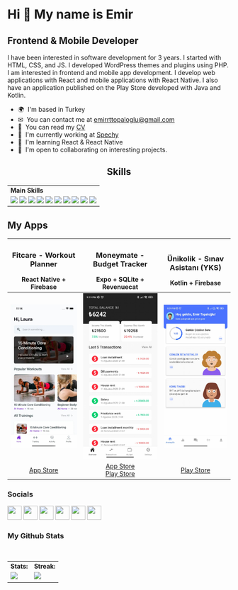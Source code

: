Hi 👋 My name is Emir
=====================

Frontend & Mobile Developer
------------------

I have been interested in software development for 3 years. I started with HTML, CSS, and JS. I developed WordPress themes and plugins using PHP. I am interested in frontend and mobile app development. I develop web applications with React and mobile applications with React Native. I also have an application published on the Play Store developed with Java and Kotlin.

* 🌍  I'm based in Turkey
* ✉  You can contact me at [emirrttopaloglu@gmail.com](mailto:emirrttopaloglu@gmail.com)
* 🧾  You can read my [CV](https://read.cv/emirtopaloglu)
* 🚀  I'm currently working at [Spechy](http://spechy.net)
* 🧠  I'm learning React & React Native
* 🤝  I'm open to collaborating on interesting projects.

<div align="center">
  <h2>Skills</h3>

<table>
    <tr>
        <td colspan="8">
        <strong>Main Skills</strong>
        </td>
    </tr>
      <tr>
        <td colspan="8">
        <img src="https://img.icons8.com/color/480/000000/javascript.png" width=48>
        <img src="https://img.icons8.com/?size=512&id=NfbyHexzVEDk&format=png" width=48>
          <img src="https://img.icons8.com/?size=512&id=13679&format=png" width=48>
          <img src="https://img.icons8.com/color/480/000000/kotlin.png" width=48>
                  <img src="https://img.icons8.com/?size=512&id=54087&format=png" width=48>
          <img src="https://img.icons8.com/?size=512&id=20909&format=png" width=48>
          <img src="https://img.icons8.com/?size=512&id=21278&format=png" width=48>
          <img src="https://img.icons8.com/?size=512&id=zfHRZ6i1Wg0U&format=png" width=48>
          <img src="https://img.icons8.com/?size=512&id=20906&format=png" width=48>
                  <img src="https://img.icons8.com/?size=512&id=62452&format=png" width=48>
        </td>
    </tr>
</table>
</div>

My Apps
------------------

| <div align="center"><h3>Fitcare - Workout Planner</h3><span align="center">React Native + Firebase</span></div> | <div align="center"><h3>Moneymate - Budget Tracker</h3><span align="center">Expo + SQLite + Revenuecat</span></div>  | <div align="center"><h3>Ünikolik - Sınav Asistanı (YKS)</h3><span align="center">Kotlin + Firebase</span></div>  |
| --- | --- | --- |
| ![Fitcare - Workout Planner](https://raw.githubusercontent.com/emirrtopaloglu/emirrtopaloglu/main/app-screenshot-1.jpg) | ![Moneymate - Budget Tracker](https://raw.githubusercontent.com/emirrtopaloglu/emirrtopaloglu/main/app-screenshot-3.jpg) | ![Ünikolik - Sınav Asistanı (YKS)](https://raw.githubusercontent.com/emirrtopaloglu/emirrtopaloglu/main/app-screenshot-4.jpg) |
| <div align="center">[App Store](https://apps.apple.com/lt/app/fitcare-workout-planner/id6444746812)</div> | <div align="center">[App Store](https://apps.apple.com/lt/app/moneymate-budget-tracking/id6449163346) <br> [Play Store](https://play.google.com/store/apps/details?id=com.emosto.moneymate)</div> | <div align="center">[Play Store](https://play.google.com/store/apps/details?id=com.emirtopaloglu.unikolik)</div> |


### Socials

<p align="left"> <a href="https://www.dribbble.com/emirtopaloglu" target="_blank" rel="noreferrer"><img src="https://raw.githubusercontent.com/danielcranney/readme-generator/main/public/icons/socials/dribbble.svg" width="32" height="32" /></a> <a href="https://www.github.com/emirrtopaloglu" target="_blank" rel="noreferrer"><img src="https://raw.githubusercontent.com/danielcranney/readme-generator/main/public/icons/socials/github-dark.svg" width="32" height="32" /></a> <a href="http://www.instagram.com/emirrtopaloglu" target="_blank" rel="noreferrer"><img src="https://raw.githubusercontent.com/danielcranney/readme-generator/main/public/icons/socials/instagram.svg" width="32" height="32" /></a> <a href="https://www.linkedin.com/in/emirtopaloglu" target="_blank" rel="noreferrer"><img src="https://raw.githubusercontent.com/danielcranney/readme-generator/main/public/icons/socials/linkedin.svg" width="32" height="32" /></a> <a href="http://www.medium.com/@emirtopaloglu" target="_blank" rel="noreferrer"><img src="https://raw.githubusercontent.com/danielcranney/readme-generator/main/public/icons/socials/medium-dark.svg" width="32" height="32" /></a> <a href="https://www.twitter.com/emirrtopaloglu" target="_blank" rel="noreferrer"><img src="https://raw.githubusercontent.com/danielcranney/readme-generator/main/public/icons/socials/twitter.svg" width="32" height="32" /></a></p>

### My Github Stats

<br>
<table>
    <tr>
        <td colspan="2">
        <strong>Stats:</strong>
        </td>
        <td colspan="2">
        <strong>Streak:<strong>
        </td>
    </tr>
    <tr>
        <td colspan="2" rowspan="2">
        <a href="https://github-readme-stats.vercel.app/api?username=emirrtopaloglu&count_private=true&hide_border=true&show_icons=true&theme=radical">
        <img src="https://github-readme-stats-sigma-five.vercel.app/api?username=emirrtopaloglu&count_private=true&hide_border=true&show_icons=true&theme=radical">
        </a>
        </td>
        <td colspan="2" rowspan="2">
        <a href="https://github-readme-streak-stats.herokuapp.com/?user=emirrtopaloglu&hide_border=true&theme=radical">
        <img src="https://github-readme-streak-stats.herokuapp.com/?user=emirrtopaloglu&hide_border=true&theme=radical">
        </a>
        </td>
    </tr>
</table>

